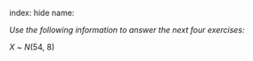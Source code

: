index: hide
name: 

 *Use the following information to answer the next four exercises:*

 *X* ~  *N*(54, 8)
